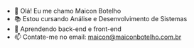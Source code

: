 - 👋 Olá! Eu me chamo Maicon Botelho
- 📚 Estou cursando Análise e Desenvolvimento de Sistemas
- 🧐 Aprendendo back-end e front-end
- 📫 Contate-me no email: maicon@maiconbotelho.com.br

<!---
maiconsbotelho/maiconsbotelho is a ✨ special ✨ repository because its `README.md` (this file) appears on your GitHub profile.
You can click the Preview link to take a look at your changes.
--->
